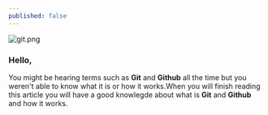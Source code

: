 ```yaml
---
published: false
---
```

![git.png]({{site.baseurl}}/_posts/git.png)

### Hello,
You might be hearing terms such as ****Git**** and ****Github**** all the time but you weren't able to know 
what it is or how it works.When you will finish reading this article you will have a good knowlegde
about what is ****Git**** and ****Github**** and how it works.

